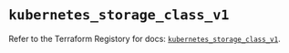 # `kubernetes_storage_class_v1`

Refer to the Terraform Registory for docs: [`kubernetes_storage_class_v1`](https://www.terraform.io/docs/providers/kubernetes/r/storage_class_v1).
